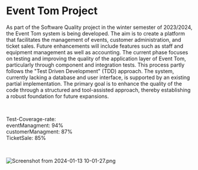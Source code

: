 
<h1>Event Tom Project</h1>

<p>
As part of the Software Quality project in the winter semester of 2023/2024, the Event Tom system is being developed. The aim is to create a platform that facilitates the management of events, customer administration, and ticket sales. Future enhancements will include features such as staff and equipment management as well as accounting. The current phase focuses on testing and improving the quality of the application layer of Event Tom, particularly through component and integration tests. This process partly follows the "Test Driven Development" (TDD) approach. The system, currently lacking a database and user interface, is supported by an existing partial implementation. The primary goal is to enhance the quality of the code through a structured and tool-assisted approach, thereby establishing a robust foundation for future expansions.
</p> <br>
<p>
Test-Coverage-rate: <br>
eventManagment: 94% <br>
customerManagment: 87% <br>
TicketSale: 85%
</p><br>


![Screenshot from 2024-01-13 10-01-27.png](..%2F..%2FPictures%2FScreenshots%2FScreenshot%20from%202024-01-13%2010-01-27.png)